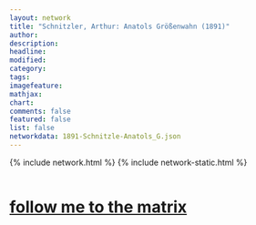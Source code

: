 ```yaml
---
layout: network
title: "Schnitzler, Arthur: Anatols Größenwahn (1891)"
author:
description:
headline:
modified:
category:
tags: 
imagefeature: 
mathjax: 
chart: 
comments: false
featured: false
list: false
networkdata: 1891-Schnitzle-Anatols_G.json
---
```

{% include network.html %}
{% include network-static.html %}
<div class="row">
  <div class="small-5 small-centered columns"><a href="/matrix176"><h1>follow me to the matrix</h1></a>
</div>
</div>
